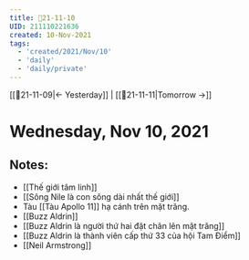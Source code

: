 ```yaml
---
title: 📝21-11-10
UID: 211110221636
created: 10-Nov-2021
tags:
  - 'created/2021/Nov/10'
  - 'daily'
  - 'daily/private'
---
```

[[📝21-11-09|<- Yesterday]] | [[📝21-11-11|Tomorrow ->]]
# Wednesday, Nov 10, 2021

## Notes:
- [[Thế giới tâm linh]]
- [[Sông Nile là con sông dài nhất thế giới]]
- Tàu [[Tàu Apollo 11]] hạ cánh trên mặt trăng.
- [[Buzz Aldrin]]
- [[Buzz Aldrin là người thứ hai đặt chân lên mặt trăng]]
- [[Buzz Aldrin là thành viên cấp thứ 33 của hội Tam Điểm]]
- [[Neil Armstrong]]